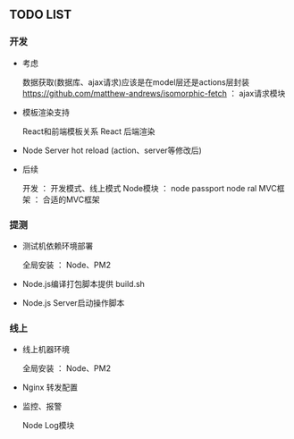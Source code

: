 
## TODO LIST

### 开发

* 考虑

    数据获取(数据库、ajax请求)应该是在model层还是actions层封装
    https://github.com/matthew-andrews/isomorphic-fetch  ： ajax请求模块

* 模板渲染支持

    React和前端模板关系
    React 后端渲染

* Node Server hot reload (action、server等修改后)

* 后续

    开发 ：
        开发模式、线上模式
    Node模块 ：
        node passport
        node ral
    MVC框架 ：
        合适的MVC框架

### 提测

* 测试机依赖环境部署

    全局安装 ： Node、PM2

* Node.js编译打包脚本提供 build.sh
* Node.js Server启动操作脚本

### 线上

* 线上机器环境

    全局安装 ： Node、PM2

* Nginx 转发配置
* 监控、报警

    Node Log模块
